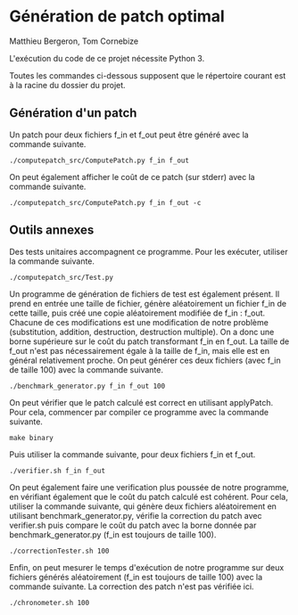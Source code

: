 # Génération de patch optimal

Matthieu Bergeron, Tom Cornebize

L'exécution du code de ce projet nécessite Python 3.

Toutes les commandes ci-dessous supposent que le répertoire courant est à la racine
du dossier du projet.

## Génération d'un patch

Un patch pour deux fichiers f_in et f_out peut être généré avec la commande suivante.

    ./computepatch_src/ComputePatch.py f_in f_out


On peut également afficher le coût de ce patch (sur stderr) avec la commande suivante.

    ./computepatch_src/ComputePatch.py f_in f_out -c


## Outils annexes

Des tests unitaires accompagnent ce programme. Pour les exécuter, utiliser la commande
suivante.

    ./computepatch_src/Test.py

Un programme de génération de fichiers de test est également présent. Il prend en
entrée une taille de fichier, génère aléatoirement un fichier f_in de cette taille,
puis créé une copie aléatoirement modifiée de f_in : f_out. Chacune de ces modifications
est une modification de notre problème (substitution, addition, destruction, destruction
multiple). On a donc une borne supérieure sur le coût du patch transformant f_in
en f_out. La taille de f_out n'est pas nécessairement égale à la taille de f_in,
mais elle est en général relativement proche.
On peut générer ces deux fichiers (avec f_in de taille 100) avec la commande suivante.

    ./benchmark_generator.py f_in f_out 100

On peut vérifier que le patch calculé est correct en utilisant applyPatch. Pour cela,
commencer par compiler ce programme avec la commande suivante.

    make binary

Puis utiliser la commande suivante, pour deux fichiers f_in et f_out.

    ./verifier.sh f_in f_out

On peut également faire une verification plus poussée de notre programme, en vérifiant
également que le coût du patch calculé est cohérent. Pour cela, utiliser la commande
suivante, qui génère deux fichiers aléatoirement en utilisant benchmark_generator.py,
vérifie la correction du patch avec verifier.sh puis compare le coût du patch
avec la borne donnée par benchmark_generator.py (f_in est toujours de taille 100).

    ./correctionTester.sh 100

Enfin, on peut mesurer le temps d'exécution de notre programme sur deux fichiers
générés aléatoirement (f_in est toujours de taille 100) avec la commande suivante.
La correction des patch n'est pas vérifiée ici.

    ./chronometer.sh 100
